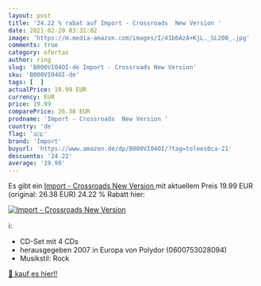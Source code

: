 ```yaml
---
layout: post
title: '24.22 % rabat auf Import - Crossroads  New Version '
date: 2021-02-20 03:31:02
image: 'https://m.media-amazon.com/images/I/41b6AzA+KjL._SL200_.jpg'
comments: true
category: ofertas
author: ring
slug: 'B000VI04OI-de Import - Crossroads New Version'
sku: 'B000VI04OI-de'
tags: [  ]
actualPrice: 19.99 EUR
currency: EUR
price: 19.99
comparePrice: 26.38 EUR
prodname: 'Import - Crossroads  New Version '
country: 'de'
flag: '🇩🇪'
brand: 'Import'
buyurl: 'https://www.amazon.de/dp/B000VI04OI/?tag=tolees0ca-21'
descuento: '24.22'
average: '19.99'
---
```


Es gibt ein [Import - Crossroads  New Version ](https://www.amazon.de/dp/B000VI04OI/?tag=tolees0ca-21) mit aktuellem Preis 19.99 EUR (original: 26.38 EUR) 24.22 % Rabatt hier:

[![Import - Crossroads  New Version ](https://m.media-amazon.com/images/I/41b6AzA+KjL._SL200_.jpg)](https://www.amazon.de/dp/B000VI04OI/?tag=tolees0ca-21)

ℹ️:

- CD-Set mit 4 CDs
- herausgegeben 2007 in Europa von Polydor (0600753028094)
- Musikstil: Rock

[🛒 kauf es hier!!](https://www.amazon.de/dp/B000VI04OI/?tag=tolees0ca-21)
